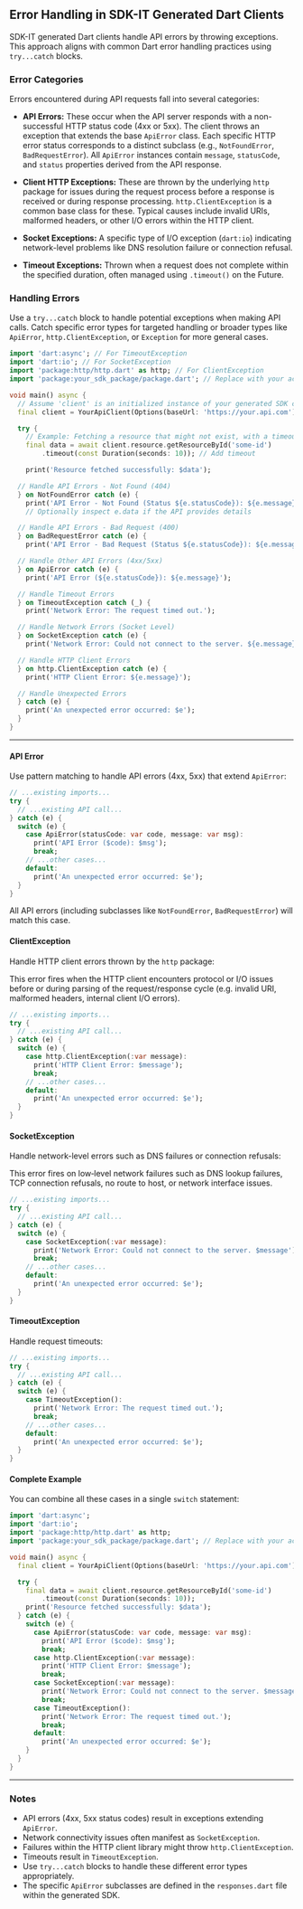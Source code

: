 ## Error Handling in SDK-IT Generated Dart Clients

SDK-IT generated Dart clients handle API errors by throwing exceptions. This approach aligns with common Dart error handling practices using `try...catch` blocks.

### Error Categories

Errors encountered during API requests fall into several categories:

- **API Errors:** These occur when the API server responds with a non-successful HTTP status code (4xx or 5xx). The client throws an exception that extends the base `ApiError` class. Each specific HTTP error status corresponds to a distinct subclass (e.g., `NotFoundError`, `BadRequestError`). All `ApiError` instances contain `message`, `statusCode`, and `status` properties derived from the API response.

- **Client HTTP Exceptions:** These are thrown by the underlying `http` package for issues during the request process before a response is received or during response processing. `http.ClientException` is a common base class for these. Typical causes include invalid URIs, malformed headers, or other I/O errors within the HTTP client.

- **Socket Exceptions:** A specific type of I/O exception (`dart:io`) indicating network-level problems like DNS resolution failure or connection refusal.

- **Timeout Exceptions:** Thrown when a request does not complete within the specified duration, often managed using `.timeout()` on the Future.

### Handling Errors

Use a `try...catch` block to handle potential exceptions when making API calls. Catch specific error types for targeted handling or broader types like `ApiError`, `http.ClientException`, or `Exception` for more general cases.

```dart
import 'dart:async'; // For TimeoutException
import 'dart:io'; // For SocketException
import 'package:http/http.dart' as http; // For ClientException
import 'package:your_sdk_package/package.dart'; // Replace with your actual package import

void main() async {
  // Assume 'client' is an initialized instance of your generated SDK client
  final client = YourApiClient(Options(baseUrl: 'https://your.api.com'));

  try {
    // Example: Fetching a resource that might not exist, with a timeout
    final data = await client.resource.getResourceById('some-id')
        .timeout(const Duration(seconds: 10)); // Add timeout

    print('Resource fetched successfully: $data');

  // Handle API Errors - Not Found (404)
  } on NotFoundError catch (e) {
    print('API Error - Not Found (Status ${e.statusCode}): ${e.message}');
    // Optionally inspect e.data if the API provides details

  // Handle API Errors - Bad Request (400)
  } on BadRequestError catch (e) {
    print('API Error - Bad Request (Status ${e.statusCode}): ${e.message}');

  // Handle Other API Errors (4xx/5xx)
  } on ApiError catch (e) {
    print('API Error (${e.statusCode}): ${e.message}');

  // Handle Timeout Errors
  } on TimeoutException catch (_) {
    print('Network Error: The request timed out.');

  // Handle Network Errors (Socket Level)
  } on SocketException catch (e) {
    print('Network Error: Could not connect to the server. ${e.message}');

  // Handle HTTP Client Errors
  } on http.ClientException catch (e) {
    print('HTTP Client Error: ${e.message}');

  // Handle Unexpected Errors
  } catch (e) {
    print('An unexpected error occurred: $e');
  }
}
```

---

#### API Error

Use pattern matching to handle API errors (4xx, 5xx) that extend `ApiError`:

```dart
// ...existing imports...
try {
  // ...existing API call...
} catch (e) {
  switch (e) {
    case ApiError(statusCode: var code, message: var msg):
      print('API Error ($code): $msg');
      break;
    // ...other cases...
    default:
      print('An unexpected error occurred: $e');
  }
}
```

All API errors (including subclasses like `NotFoundError`, `BadRequestError`) will match this case.

#### ClientException

Handle HTTP client errors thrown by the `http` package:

This error fires when the HTTP client encounters protocol or I/O issues before or during parsing of the request/response cycle (e.g. invalid URI, malformed headers, internal client I/O errors).

```dart
// ...existing imports...
try {
  // ...existing API call...
} catch (e) {
  switch (e) {
    case http.ClientException(:var message):
      print('HTTP Client Error: $message');
      break;
    // ...other cases...
    default:
      print('An unexpected error occurred: $e');
  }
}
```

#### SocketException

Handle network-level errors such as DNS failures or connection refusals:

This error fires on low‑level network failures such as DNS lookup failures, TCP connection refusals, no route to host, or network interface issues.

```dart
// ...existing imports...
try {
  // ...existing API call...
} catch (e) {
  switch (e) {
    case SocketException(:var message):
      print('Network Error: Could not connect to the server. $message');
      break;
    // ...other cases...
    default:
      print('An unexpected error occurred: $e');
  }
}
```

#### TimeoutException

Handle request timeouts:

```dart
// ...existing imports...
try {
  // ...existing API call...
} catch (e) {
  switch (e) {
    case TimeoutException():
      print('Network Error: The request timed out.');
      break;
    // ...other cases...
    default:
      print('An unexpected error occurred: $e');
  }
}
```

#### Complete Example

You can combine all these cases in a single `switch` statement:

```dart
import 'dart:async';
import 'dart:io';
import 'package:http/http.dart' as http;
import 'package:your_sdk_package/package.dart'; // Replace with your actual package import

void main() async {
  final client = YourApiClient(Options(baseUrl: 'https://your.api.com'));

  try {
    final data = await client.resource.getResourceById('some-id')
        .timeout(const Duration(seconds: 10));
    print('Resource fetched successfully: $data');
  } catch (e) {
    switch (e) {
      case ApiError(statusCode: var code, message: var msg):
        print('API Error ($code): $msg');
        break;
      case http.ClientException(:var message):
        print('HTTP Client Error: $message');
        break;
      case SocketException(:var message):
        print('Network Error: Could not connect to the server. $message');
        break;
      case TimeoutException():
        print('Network Error: The request timed out.');
        break;
      default:
        print('An unexpected error occurred: $e');
    }
  }
}
```

---

### Notes

- API errors (4xx, 5xx status codes) result in exceptions extending `ApiError`.
- Network connectivity issues often manifest as `SocketException`.
- Failures within the HTTP client library might throw `http.ClientException`.
- Timeouts result in `TimeoutException`.
- Use `try...catch` blocks to handle these different error types appropriately.
- The specific `ApiError` subclasses are defined in the `responses.dart` file within the generated SDK.
